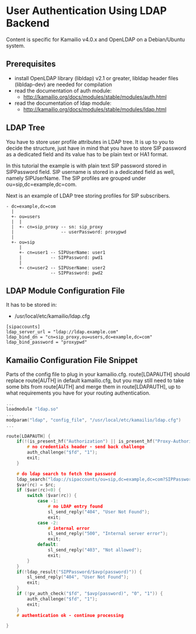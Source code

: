 # User Authentication Using LDAP Backend

Content is specific for Kamailio v4.0.x and OpenLDAP on a Debian/Ubuntu
system.

## Prerequisites

- install OpenLDAP library (libldap) v2.1 or greater, libldap header
    files (libldap-dev) are needed for compilation
- read the documentation of auth module:
  - <http://kamailio.org/docs/modules/stable/modules/auth.html>
- read the documentation of ldap module:
  - <http://kamailio.org/docs/modules/stable/modules/ldap.html>

## LDAP Tree

You have to store user profile attributes in LDAP tree. It is up to you
to decide the structure, just have in mind that you have to store SIP
password as a dedicated field and its value has to be plain text or HA1
format.

In this tutorial the example is with plain text SIP password stored in
SIPPassword field. SIP username is stored in a dedicated field as well,
namely SIPUserName. The SIP profiles are grouped under
ou=sip,dc=example,dc=com.

Next is an example of LDAP tree storing profiles for SIP subscribers.

    - dc=example,dc=com
      |
      +- ou=users
      |  |
      |  +- cn=sip_proxy -- sn: sip_proxy
      |                  -- userPassword: proxypwd
      |
      +- ou=sip
         |
         +- cn=user1 -- SIPUserName: user1
         |           -- SIPPassword: pwd1
         |
         +- cn=user2 -- SIPUserName: user2
                     -- SIPPassword: pwd2

## LDAP Module Configuration File

It has to be stored in:

- /usr/local/etc/kamailio/ldap.cfg

<!-- -->

    [sipaccounts]
    ldap_server_url = "ldap://ldap.example.com"
    ldap_bind_dn = "cn=sip_proxy,ou=users,dc=example,dc=com"
    ldap_bind_password = "proxypwd"

## Kamailio Configuration File Snippet

Parts of the config file to plug in your kamailio.cfg. route\[LDAPAUTH\]
should replace route\[AUTH\] in default kamailio.cfg, but you may still
need to take some bits from route\[AUTH\] and merge them in
route\[LDAPAUTH\], up to what requirements you have for your routing
authentication.

``` c
...
loadmodule "ldap.so"
...
modparam("ldap", "config_file", "/usr/local/etc/kamailio/ldap.cfg")
...

route[LDAPAUTH] {
    if(!(is_present_hf("Authorization") || is_present_hf("Proxy-Authorization"))) {
        # no credentials header - send back challenge
        auth_challenge("$fd", "1");
        exit;
    }

    # do ldap search to fetch the password
    ldap_search("ldap://sipaccounts/ou=sip,dc=example,dc=com?SIPPassword?one?(cn=$fU)");
    $var(rc) = $rc;
    if ($var(rc)<0) {
        switch ($var(rc)) {
            case -1:
                # no LDAP entry found
                sl_send_reply("404", "User Not Found");
                exit;
            case -2:
                # internal error
                sl_send_reply("500", "Internal server error");
                exit;
            default:
                sl_send_reply("403", "Not allowed");
                exit;
        }
    }
    if(!ldap_result("SIPPassword/$avp(password)")) {
        sl_send_reply("404", "User Not Found");
        exit;
    }
    if (!pv_auth_check("$fd", "$avp(password)", "0", "1")) {
        auth_challenge("$fd", "1");
        exit;
    }
    # authentication ok - continue processing

}
```
